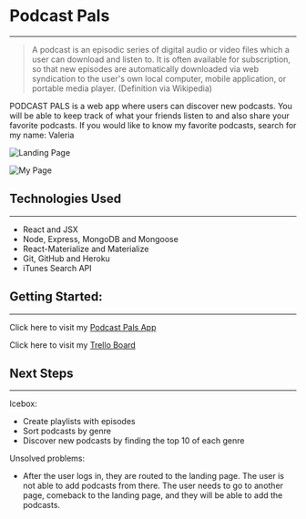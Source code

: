 # Podcast Pals
----------------
> A podcast is an episodic series of digital audio or video files which a user can download and listen to. It is often available for subscription, so that new episodes are automatically downloaded via web syndication to the user's own local computer, mobile application, or portable media player. (Definition via Wikipedia)

PODCAST PALS is a web app where users can discover new podcasts. You will be able to keep track of what your friends listen to and also share your favorite podcasts.
If you would like to know my favorite podcasts, search for my name: Valeria

![Landing Page](https://i.imgur.com/Avzghux.png)

![My Page](https://i.imgur.com/81ruTb6.png)

## Technologies Used
------------------
* React and JSX
* Node, Express, MongoDB and Mongoose
* React-Materialize and Materialize
* Git, GitHub and Heroku
* iTunes Search API

## Getting Started:
-------------
Click here to visit my [Podcast Pals App](https://podcast-pals.herokuapp.com)

Click here to visit my [Trello Board](https://trello.com/b/0KSbtXOA/podcast-pal)

## Next Steps
-----------
Icebox:

* Create playlists with episodes
* Sort podcasts by genre
* Discover new podcasts by finding the top 10 of each genre

Unsolved problems:

* After the user logs in, they are routed to the landing page. The user is not able to add podcasts from there. The user needs to go to another page, comeback to the landing page, and they will be able to add the podcasts.